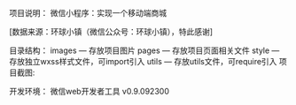 项目说明：
微信小程序：实现一个移动端商城

[数据来源：环球小镇（微信公众号：环球小镇），特此感谢]

目录结构：
images — 存放项目图片
pages — 存放项目页面相关文件
style — 存放独立wxss样式文件，可import引入
utils — 存放utils文件，可require引入
项目截图:










开发环境：
微信web开发者工具 v0.9.092300
